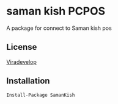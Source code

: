 
# saman kish PCPOS

A package for connect to Saman kish pos



## License

[Viradevelop](https://viradevelop.com/)


## Installation



```bash
Install-Package SamanKish 
```
    